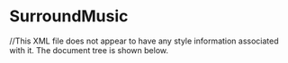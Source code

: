 # SurroundMusic

//This XML file does not appear to have any style information associated with it. The document tree is shown below.
<manifest xmlns:android="http://schemas.android.com/apk/res/android" package="com.example.rachel.audiocapture">
<uses-permission android:name="android.permission.WRITE_EXTERNAL_STORAGE"/>
<uses-permission android:name="android.permission.RECORD_AUDIO"/>
<application android:allowBackup="true" android:icon="@mipmap/ic_launcher" android:label="@string/app_name" android:theme="@style/AppTheme">
<activity android:name="com.example.rachel.audiocapture.MainActivity" android:label="@string/app_name">
<intent-filter>
<action android:name="android.intent.action.MAIN"/>
<category android:name="android.intent.category.LAUNCHER"/>
</intent-filter>
</activity>
</application>
</manifest>
